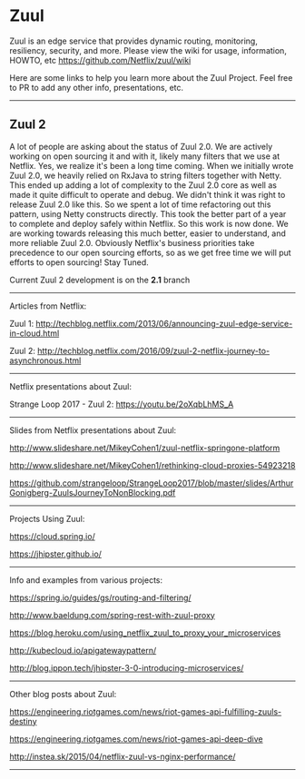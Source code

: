 # Zuul

Zuul is an edge service that provides dynamic routing, monitoring, resiliency, security, and more.
Please view the wiki for usage, information, HOWTO, etc https://github.com/Netflix/zuul/wiki

Here are some links to help you learn more about the Zuul Project. Feel free to PR to add any other info, presentations, etc.

---

## Zuul 2
  A lot of people are asking about the status of Zuul 2.0.  We are actively working on open sourcing it and with it, likely many filters that we use at Netflix. Yes, we realize it's been a long time coming. When we initially wrote Zuul 2.0, we heavily relied on RxJava to string filters together with Netty. This ended up adding a lot of complexity to the Zuul 2.0 core as well as made it quite difficult to operate and debug. We didn't think it was right to release Zuul 2.0 like this. So we spent a lot of time refactoring out this pattern, using Netty constructs directly. This took the better part of a year to complete and deploy safely within Netflix. So this work is now done. We are working towards releasing this much better, easier to understand, and more reliable Zuul 2.0.  Obviously Netflix's business priorities take precedence to our open sourcing efforts, so as we get free time we will put efforts to open sourcing! Stay Tuned.
  
Current Zuul 2 development is on the __2.1__ branch

---

Articles from Netflix:

Zuul 1: http://techblog.netflix.com/2013/06/announcing-zuul-edge-service-in-cloud.html

Zuul 2: http://techblog.netflix.com/2016/09/zuul-2-netflix-journey-to-asynchronous.html

---

Netflix presentations about Zuul:

Strange Loop 2017 - Zuul 2: https://youtu.be/2oXqbLhMS_A

---

Slides from Netflix presentations about Zuul:

http://www.slideshare.net/MikeyCohen1/zuul-netflix-springone-platform

http://www.slideshare.net/MikeyCohen1/rethinking-cloud-proxies-54923218

https://github.com/strangeloop/StrangeLoop2017/blob/master/slides/ArthurGonigberg-ZuulsJourneyToNonBlocking.pdf

---

Projects Using Zuul:

https://cloud.spring.io/

https://jhipster.github.io/

---

Info and examples from various projects:

https://spring.io/guides/gs/routing-and-filtering/

http://www.baeldung.com/spring-rest-with-zuul-proxy

https://blog.heroku.com/using_netflix_zuul_to_proxy_your_microservices

http://kubecloud.io/apigatewaypattern/

http://blog.ippon.tech/jhipster-3-0-introducing-microservices/

---

Other blog posts about Zuul:

https://engineering.riotgames.com/news/riot-games-api-fulfilling-zuuls-destiny

https://engineering.riotgames.com/news/riot-games-api-deep-dive

http://instea.sk/2015/04/netflix-zuul-vs-nginx-performance/

---

